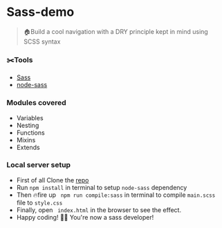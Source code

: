 # Sass-demo
> 🏠Build a cool navigation with a DRY principle kept in mind using SCSS syntax

### :scissors:Tools
- [Sass](https://sass-lang.com/)
- [node-sass](https://www.npmjs.com/package/node-sass)
### Modules covered
- Variables
- Nesting
- Functions
- Mixins
- Extends
### Local server setup
- First of all Clone the [repo](https://github.com/hakoemmy/Sass-demo.git)
- Run ```npm install``` in terminal to setup ```node-sass``` dependency
- Then 🔥fire up ``` npm run compile:sass``` in terminal to compile ```main.scss``` file to ```style.css```
- Finally, open ``` index.html``` in the browser to see the effect.
- Happy coding! 🐱‍💻 You're now a sass developer!
